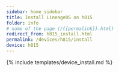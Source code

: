 ```yaml
---
sidebar: home_sidebar
title: Install LineageOS on h815
folder: info
# name of the page (/{{permalink}}.html)
redirect_from: h815_install.html
permalink: /devices/h815/install
device: h815
---
```

{% include templates/device_install.md %}
